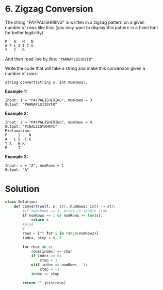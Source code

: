 # 6. Zigzag Conversion

The string "PAYPALISHIRING" is written in a zigzag pattern on a given number of rows like this: (you may want to display this pattern in a fixed font for better legibility)

```
P   A   H   N
A P L S I I G
Y   I   R
```

And then read line by line: `"PAHNAPLSIIGYIR"`

Write the code that will take a string and make this conversion given a number of rows:
```
string convert(string s, int numRows);
```

**Example 1:**
```
Input: s = "PAYPALISHIRING", numRows = 3
Output: "PAHNAPLSIIGYIR"
```

**Example 2:**
```
Input: s = "PAYPALISHIRING", numRows = 4
Output: "PINALSIGYAHRPI"
Explanation:
P     I    N
A   L S  I G
Y A   H R
P     I
```

**Example 3:**
```
Input: s = "A", numRows = 1
Output: "A"
```
<!--  need some change to commit-->

# Solution
```python
class Solution:
    def convert(self, s: str, numRows: int) -> str:
        #if numsRows == 1, print in single line
        if numRows == 1 or numRows >= len(s):
            return s
        #else
        #
        rows = ["" for i in range(numRows)]
        index, step = 0, 1
        
        for char in s:
            rows[index] += char
            if index == 0:
                step = 1
            elif index == numRows - 1:
                step = -1
            index += step
        
        return "".join(rows)

```
